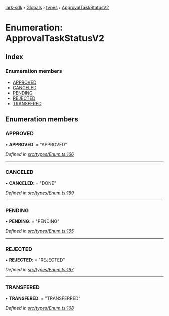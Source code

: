 [lark-sdk](../README.md) › [Globals](../globals.md) › [types](../modules/types.md) › [ApprovalTaskStatusV2](types.approvaltaskstatusv2.md)

# Enumeration: ApprovalTaskStatusV2

## Index

### Enumeration members

* [APPROVED](types.approvaltaskstatusv2.md#approved)
* [CANCELED](types.approvaltaskstatusv2.md#canceled)
* [PENDING](types.approvaltaskstatusv2.md#pending)
* [REJECTED](types.approvaltaskstatusv2.md#rejected)
* [TRANSFERED](types.approvaltaskstatusv2.md#transfered)

## Enumeration members

###  APPROVED

• **APPROVED**: = "APPROVED"

*Defined in [src/types/Enum.ts:166](https://github.com/TbhT/lark-sdk/blob/5ecb791/src/types/Enum.ts#L166)*

___

###  CANCELED

• **CANCELED**: = "DONE"

*Defined in [src/types/Enum.ts:169](https://github.com/TbhT/lark-sdk/blob/5ecb791/src/types/Enum.ts#L169)*

___

###  PENDING

• **PENDING**: = "PENDING"

*Defined in [src/types/Enum.ts:165](https://github.com/TbhT/lark-sdk/blob/5ecb791/src/types/Enum.ts#L165)*

___

###  REJECTED

• **REJECTED**: = "REJECTED"

*Defined in [src/types/Enum.ts:167](https://github.com/TbhT/lark-sdk/blob/5ecb791/src/types/Enum.ts#L167)*

___

###  TRANSFERED

• **TRANSFERED**: = "TRANSFERRED"

*Defined in [src/types/Enum.ts:168](https://github.com/TbhT/lark-sdk/blob/5ecb791/src/types/Enum.ts#L168)*
